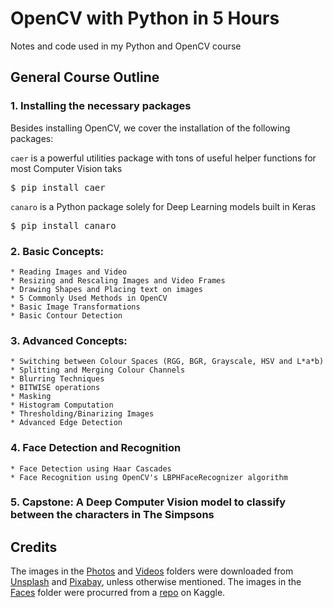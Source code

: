# OpenCV with Python in 5 Hours
Notes and code used in my Python and OpenCV course

## General Course Outline
### 1. Installing the necessary packages
Besides installing OpenCV, we cover the installation of the following packages:

`caer` is a powerful utilities package with tons of useful helper functions for most Computer Vision taks
<pre>$ pip install caer</pre>

`canaro` is a Python package solely for Deep Learning models built in Keras
<pre>$ pip install canaro</pre>


### 2. Basic Concepts:
    * Reading Images and Video
    * Resizing and Rescaling Images and Video Frames
    * Drawing Shapes and Placing text on images
    * 5 Commonly Used Methods in OpenCV
    * Basic Image Transformations
    * Basic Contour Detection
    
### 3. Advanced Concepts:
    * Switching between Colour Spaces (RGG, BGR, Grayscale, HSV and L*a*b)
    * Splitting and Merging Colour Channels
    * Blurring Techniques
    * BITWISE operations
    * Masking 
    * Histogram Computation
    * Thresholding/Binarizing Images
    * Advanced Edge Detection 
    
### 4. Face Detection and Recognition
    * Face Detection using Haar Cascades
    * Face Recognition using OpenCV's LBPHFaceRecognizer algorithm
    
### 5. Capstone: A Deep Computer Vision model to classify between the characters in The Simpsons
    
## Credits
The images in the [Photos](https://github.com/jasmcaus/opencv-course/tree/master/Media%20Files/Photos) and [Videos](https://github.com/jasmcaus/opencv-course/tree/master/Media%20Files/Videos) folders were downloaded from [Unsplash](http://unsplash.com) and [Pixabay](http://pixabay.com), unless otherwise mentioned.
The images in the [Faces](https://github.com/jasmcaus/opencv-course/tree/master/Media%20Files/Faces) folder were procurred from a [repo](https://www.kaggle.com/dansbecker/5-celebrity-faces-dataset) on Kaggle.
